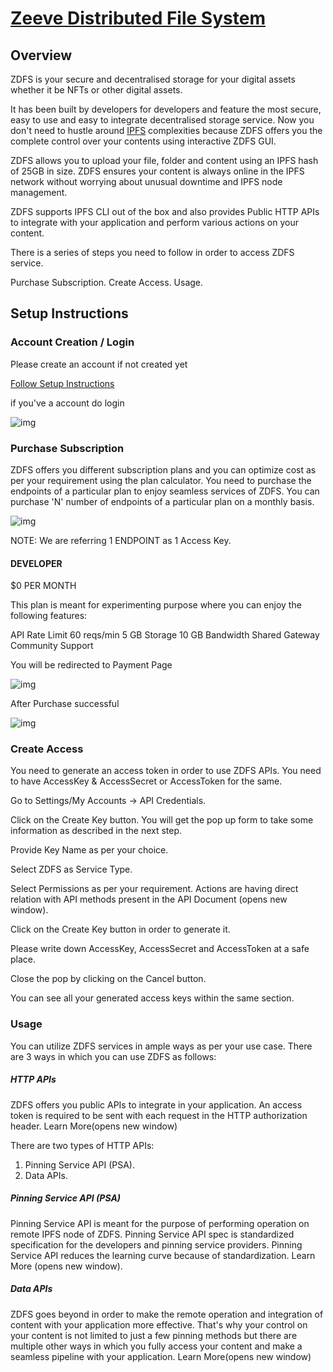 # [Zeeve Distributed File System](https://www.zeeve.io/docs/zeeveDistributedFileSystem.html)

## Overview

ZDFS is your secure and decentralised storage for your digital assets whether it be NFTs or other digital assets. 

It has been built by developers for developers and feature the most secure, easy to use and easy to integrate decentralised storage service. Now you don't need to hustle around [IPFS](https://docs.ipfs.io/concepts/what-is-ipfs/) complexities because ZDFS offers you the complete control over your contents using interactive ZDFS GUI. 

ZDFS allows you to upload your file, folder and content using an IPFS hash of 25GB in size. ZDFS ensures your content is always online in the IPFS network without worrying about unusual downtime and IPFS node management. 

ZDFS supports IPFS CLI out of the box and also provides Public HTTP APIs to integrate with your application and perform various actions on your content.

There is a series of steps you need to follow in order to access ZDFS service.

Purchase Subscription.
Create Access.
Usage.


## Setup Instructions

### Account Creation / Login

Please create an account if not created yet

[Follow Setup Instructions](./Account.md)

if you've a account do login

![img](https://prnt.sc/5oiu6DMAMr_y)

### Purchase Subscription

ZDFS offers you different subscription plans and you can optimize cost as per your requirement using the plan calculator. You need to purchase the endpoints of a particular plan to enjoy seamless services of ZDFS. You can purchase 'N' number of endpoints of a particular plan on a monthly basis.

![img](https://prnt.sc/nO8spG-qDyrM)

NOTE: We are referring 1 ENDPOINT as 1 Access Key.

#### DEVELOPER
$0 PER MONTH 

This plan is meant for experimenting purpose where you can enjoy the following features:

API Rate Limit 60 reqs/min
5 GB Storage
10 GB Bandwidth
Shared Gateway
Community Support


You will be redirected to Payment Page

![img](https://prnt.sc/uTR77MjhfOA9)


After Purchase successful

![img](https://prnt.sc/sP1ttFGPifJQ)



### Create Access

You need to generate an access token in order to use ZDFS APIs. You need to have AccessKey & AccessSecret or AccessToken for the same.

Go to Settings/My Accounts -> API Credentials. 

Click on the Create Key button. You will get the pop up form to take some information as described in the next step. 

Provide Key Name as per your choice.

Select ZDFS as Service Type.

Select Permissions as per your requirement. Actions are having direct relation with API methods present in the API Document (opens new window). 

Click on the Create Key button in order to generate it. 

Please write down AccessKey, AccessSecret and AccessToken at a safe place.

Close the pop by clicking on the Cancel button.

You can see all your generated access keys within the same section. 

### Usage
You can utilize ZDFS services in ample ways as per your use case. There are 3 ways in which you can use ZDFS as follows:


##### HTTP APIs
ZDFS offers you public APIs to integrate in your application. An access token is required to be sent with each request in the HTTP authorization header. Learn More(opens new window)

There are two types of HTTP APIs:

1. Pinning Service API (PSA).
2. Data APIs.

##### Pinning Service API (PSA)
Pinning Service API is meant for the purpose of performing operation on remote IPFS node of ZDFS. Pinning Service API spec is standardized specification for the developers and pinning service providers. Pinning Service API reduces the learning curve because of standardization. Learn More (opens new window).

##### Data APIs

ZDFS goes beyond in order to make the remote operation and integration of content with your application more effective. That's why your control on your content is not limited to just a few pinning methods but there are multiple other ways in which you fully access your content and make a seamless pipeline with your application. Learn More(opens new window)

